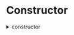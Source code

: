 



# Constructor
  
<details>
  
<summary>constructor</summary>

  
  
**Implicit args**

```rust
syscall_ptr(felt*)
pedersen_ptr(HashBuiltin*)
range_check_ptr
```  
  
**Explicit args**

```rust
name(felt)
symbol(felt)
owner(felt)
```  
  
**Returns**

```rust

```  
</details>
